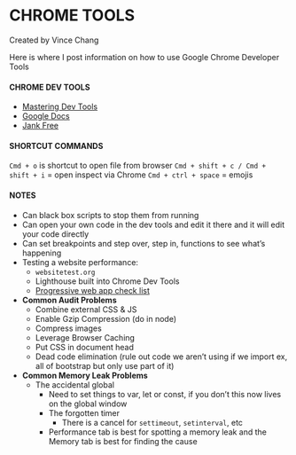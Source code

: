 # CHROME TOOLS

Created by Vince Chang </br>

Here is where I post information on how to use Google Chrome Developer Tools

#### CHROME DEV TOOLS

- [Mastering Dev Tools](https://masteringdevtools.com/resources)
- [Google Docs](https://developers.google.com/web/tools/chrome-devtools/)
- [Jank Free](http://jankfree.org/)

#### SHORTCUT COMMANDS

`Cmd + o` is shortcut to open file from browser
`Cmd + shift + c / Cmd + shift + i` = open inspect via Chrome
`Cmd + ctrl + space` = emojis

#### NOTES

- Can black box scripts to stop them from running
- Can open your own code in the dev tools and edit it there and it will edit
  your code directly
- Can set breakpoints and step over, step in, functions to see what’s happening
- Testing a website performance:
  - `websitetest.org`
  - Lighthouse built into Chrome Dev Tools
  - [Progressive web app check list](https://developers.google.com/web/progressive-web-apps/checklist)
- **Common Audit Problems**
  - Combine external CSS & JS
  - Enable Gzip Compression (do in node)
  - Compress images
  - Leverage Browser Caching
  - Put CSS in document head
  - Dead code elimination (rule out code we aren’t using if we import ex, all of
    bootstrap but only use part of it)
- **Common Memory Leak Problems**
  - The accidental global
    - Need to set things to var, let or const, if you don’t this now lives on
      the global window
    - The forgotten timer
      - There is a cancel for `settimeout`, `setinterval`, etc
    - Performance tab is best for spotting a memory leak and the Memory tab is
      best for finding the cause
